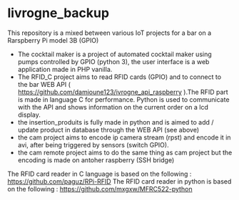 # livrogne_backup

This repository is a mixed between various IoT projects for a bar on a Rarspberry Pi model 3B (GPIO)
- The cocktail maker is a project of automated cocktail maker using pumps controlled by GPIO (python 3), the user interface is a web application made in PHP vanilla.
- The RFID_C project aims to read RFID cards (GPIO) and to connect to the bar WEB API ( https://github.com/damioune123/ivrogne_api_raspberry ).The RFID part is made in language C for performance. Python is used to communicate with the API and shows information on the current order on a lcd display.
- the insertion_produits is fully made in python and is aimed to add / update product in database through the WEB API (see above)
- the cam project aims to encode ip camera stream (rpst) and encode it in avi, after being triggered by sensors (switch GPIO).
- the cam remote project aims to do the same thing as cam project but the encoding is made on antoher raspberry (SSH bridge)

The RFID card reader in C language is based on the following : https://github.com/paguz/RPi-RFID
The RFID card reader in python is based on the following : https://github.com/mxgxw/MFRC522-python
